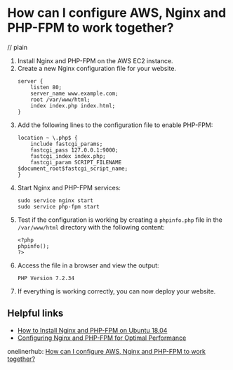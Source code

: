# How can I configure AWS, Nginx and PHP-FPM to work together?
// plain

1. Install Nginx and PHP-FPM on the AWS EC2 instance.
2. Create a new Nginx configuration file for your website.
   ```
   server {
       listen 80;
       server_name www.example.com;
       root /var/www/html;
       index index.php index.html;
   }
   ```
3. Add the following lines to the configuration file to enable PHP-FPM:
   ```
   location ~ \.php$ {
       include fastcgi_params;
       fastcgi_pass 127.0.0.1:9000;
       fastcgi_index index.php;
       fastcgi_param SCRIPT_FILENAME $document_root$fastcgi_script_name;
   }
   ```
4. Start Nginx and PHP-FPM services:
   ```
   sudo service nginx start
   sudo service php-fpm start
   ```
5. Test if the configuration is working by creating a `phpinfo.php` file in the `/var/www/html` directory with the following content:
   ```
   <?php
   phpinfo();
   ?>
   ```
6. Access the file in a browser and view the output:
   ```
   PHP Version 7.2.34
   ```
7. If everything is working correctly, you can now deploy your website.

## Helpful links
- [How to Install Nginx and PHP-FPM on Ubuntu 18.04](https://www.digitalocean.com/community/tutorials/how-to-install-nginx-on-ubuntu-18-04)
- [Configuring Nginx and PHP-FPM for Optimal Performance](https://www.digitalocean.com/community/tutorials/configuring-nginx-and-php-fpm-for-optimal-performance)

onelinerhub: [How can I configure AWS, Nginx and PHP-FPM to work together?](https://onelinerhub.com/php-aws/how-can-i-configure-aws--nginx-and-php-fpm-to-work-together)
